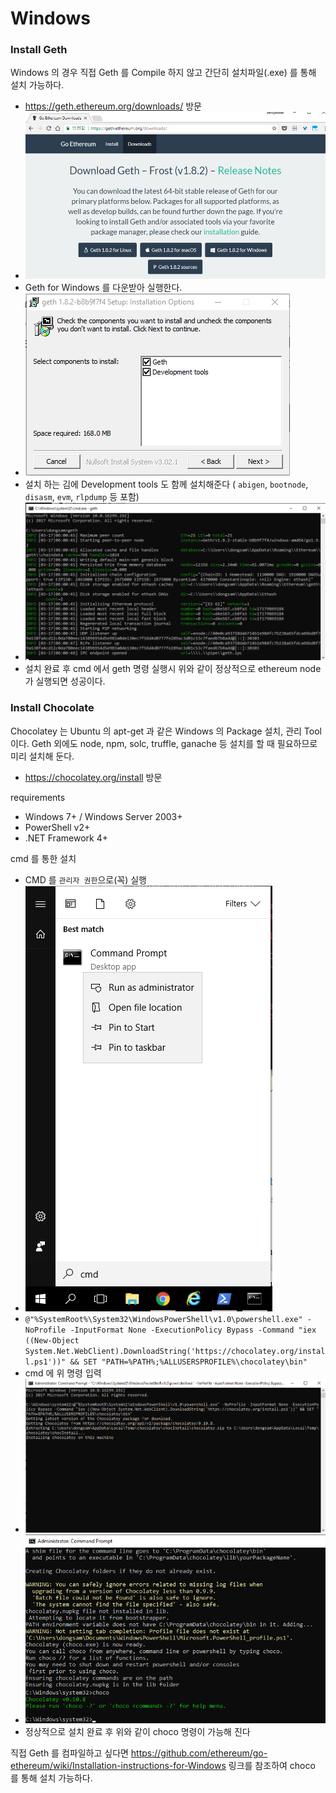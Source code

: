 # Windows

### Install Geth

Windows 의 경우 직접 Geth 를 Compile 하지 않고 간단히 설치파일(.exe) 를 통해 설치 가능하다. 

- https://geth.ethereum.org/downloads/ 방문
- ![mage-20180317214707](windows.assets/image-201803172147075.png)
- Geth for Windows 를 다운받아 실행한다.
- ![mage-20180317215717](windows.assets/image-201803172157174.png)
- 설치 하는 김에 Development tools 도 함께 설치해준다 ( `abigen`, `bootnode`, `disasm`, `evm`, `rlpdump` 등 포함)
- ![mage-20180317220225](windows.assets/image-201803172202259.png)
- 설치 완료 후 cmd 에서 geth 명령 실행시 위와 같이 정상적으로 ethereum node 가 실행되면 성공이다. 

### Install Chocolate

Chocolatey 는 Ubuntu 의 apt-get 과 같은 Windows 의 Package 설치, 관리 Tool 이다. Geth 외에도 node, npm, solc, truffle, ganache 등 설치를 할 때 필요하므로 미리 설치해 둔다.

- https://chocolatey.org/install 방문

requirements

- Windows 7+ / Windows Server 2003+
- PowerShell v2+
- .NET Framework 4+

cmd 를 통한 설치 

- CMD 를 `관리자 권한`으로(꼭) 실행 
- ![mage-20180317213647](windows.assets/image-201803172136479.png)
- `@"%SystemRoot%\System32\WindowsPowerShell\v1.0\powershell.exe" -NoProfile -InputFormat None -ExecutionPolicy Bypass -Command "iex ((New-Object System.Net.WebClient).DownloadString('https://chocolatey.org/install.ps1'))" && SET "PATH=%PATH%;%ALLUSERSPROFILE%\chocolatey\bin"`
- cmd 에 위 명령 입력
- ![mage-20180317213803](windows.assets/image-201803172138038.png)
- ![mage-20180317213926](windows.assets/image-201803172139264.png)
- 정상적으로 설치 완료 후 위와 같이 choco 명령이 가능해 진다

직접 Geth 를 컴파일하고 싶다면 https://github.com/ethereum/go-ethereum/wiki/Installation-instructions-for-Windows 링크를 참조하여 choco 를 통해 설치 가능하다.




